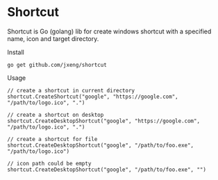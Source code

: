 # Shortcut

Shortcut is Go (golang) lib for create windows shortcut with a specified name, icon and target directory.

Install

```golang
go get github.com/jxeng/shortcut
```


Usage

```golang
// create a shortcut in current directory
shortcut.CreateShortcut("google", "https://google.com", "/path/to/logo.ico", ".")

// create a shortcut on desktop
shortcut.CreateDesktopShortcut("google", "https://google.com", "/path/to/logo.ico", ".")

// create a shortcut for file
shortcut.CreateDesktopShortcut("google", "/path/to/foo.exe", "/path/to/logo.ico")

// icon path could be empty
shortcut.CreateDesktopShortcut("google", "/path/to/foo.exe", "")

```